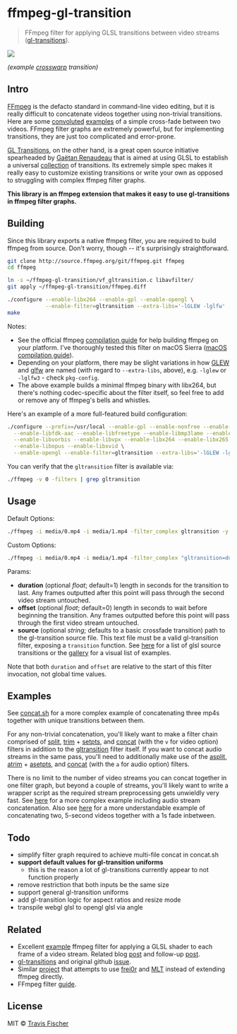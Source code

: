 # ffmpeg-gl-transition

> FFmpeg filter for applying GLSL transitions between video streams ([gl-transitions](https://gl-transitions.com/)).

![](https://raw.githubusercontent.com/transitive-bullshit/ffmpeg-gl-transition/master/media/crosswarp.gif)

*(example [crosswarp](https://gl-transitions.com/editor/crosswarp) transition)*

## Intro

[FFmpeg](http://ffmpeg.org/) is the defacto standard in command-line video editing, but it is really difficult to concatenate videos together using non-trivial transitions. Here are some [convoluted](https://superuser.com/questions/778762/crossfade-between-2-videos-using-ffmpeg) [examples](https://video.stackexchange.com/questions/17502/concate-two-video-file-with-fade-effect-with-ffmpeg-in-linux) of a simple cross-fade between two videos. FFmpeg filter graphs are extremely powerful, but for implementing transitions, they are just too complicated and error-prone.

[GL Transitions](https://gl-transitions.com/), on the other hand, is a great open source initiative spearheaded by [Gaëtan Renaudeau](https://github.com/gre) that is aimed at using GLSL to establish a universal [collection](https://gl-transitions.com/gallery) of transitions. Its extremely simple spec makes it really easy to customize existing transitions or write your own as opposed to struggling with complex ffmpeg filter graphs.

**This library is an ffmpeg extension that makes it easy to use gl-transitions in ffmpeg filter graphs.**

## Building

Since this library exports a native ffmpeg filter, you are required to build ffmpeg from source. Don't worry, though -- it's surprisingly straightforward.

```bash
git clone http://source.ffmpeg.org/git/ffmpeg.git ffmpeg
cd ffmpeg

ln -s ~/ffmpeg-gl-transition/vf_gltransition.c libavfilter/
git apply ~/ffmpeg-gl-transition/ffmpeg.diff

./configure --enable-libx264 --enable-gpl --enable-opengl \
            --enable-filter=gltransition --extra-libs='-lGLEW -lglfw'
make
```

Notes:
- See the official ffmpeg [compilation guide](https://trac.ffmpeg.org/wiki/CompilationGuide) for help building ffmpeg on your platform. I've thoroughly tested this filter on macOS Sierra ([macOS compilation guide](https://trac.ffmpeg.org/wiki/CompilationGuide/macOS)).
- Depending on your platform, there may be slight variations in how [GLEW](http://glew.sourceforge.net/) and [glfw](http://www.glfw.org/) are named (with regard to `--extra-libs`, above), e.g. `-lglew` or `-lglfw3` - check `pkg-config`.
- The above example builds a minimal ffmpeg binary with libx264, but there's nothing codec-specific about the filter itself, so feel free to add or remove any of ffmpeg's bells and whistles.

Here's an example of a more full-featured build configuration:

```bash
./configure --prefix=/usr/local --enable-gpl --enable-nonfree --enable-libass \
  --enable-libfdk-aac --enable-libfreetype --enable-libmp3lame --enable-libtheora \
  --enable-libvorbis --enable-libvpx --enable-libx264 --enable-libx265 \
  --enable-libopus --enable-libxvid \
  --enable-opengl --enable-filter=gltransition --extra-libs='-lGLEW -lglfw'
```

You can verify that the `gltransition` filter is available via:

```bash
./ffmpeg -v 0 -filters | grep gltransition
```

## Usage

Default Options:
```bash
./ffmpeg -i media/0.mp4 -i media/1.mp4 -filter_complex gltransition -y out.mp4
```

Custom Options:
```bash
./ffmpeg -i media/0.mp4 -i media/1.mp4 -filter_complex "gltransition=duration=4:offset=1.5:source=crosswarp.glsl" -y out.mp4
```

Params:
- **duration** (optional *float*; default=1) length in seconds for the transition to last. Any frames outputted after this point will pass through the second video stream untouched.
- **offset** (optional *float*; default=0) length in seconds to wait before beginning the transition. Any frames outputted before this point will pass through the first video stream untouched.
- **source** (optional *string*; defaults to a basic crossfade transition) path to the gl-transition source file. This text file must be a valid gl-transition filter, exposing a `transition` function. See [here](https://github.com/gl-transitions/gl-transitions/tree/master/transitions) for a list of glsl source transitions or the [gallery](https://gl-transitions.com/gallery) for a visual list of examples.

Note that both `duration` and `offset` are relative to the start of this filter invocation, not global time values.

## Examples

See [concat.sh](https://github.com/transitive-bullshit/ffmpeg-gl-transition/blob/master/concat.sh) for a more complex example of concatenating three mp4s together with unique transitions between them.

For any non-trivial concatenation, you'll likely want to make a filter chain comprised of [split](https://ffmpeg.org/ffmpeg-filters.html#split_002c-asplit), [trim](https://ffmpeg.org/ffmpeg-filters.html#trim) + [setpts](https://ffmpeg.org/ffmpeg-filters.html#setpts_002c-asetpts), and [concat](https://ffmpeg.org/ffmpeg-filters.html#concat) (with the `v` for video option) filters in addition to the [gltransition](https://github.com/transitive-bullshit/ffmpeg-gl-transition) filter itself. If you want to concat audio streams in the same pass, you'll need to additionally make use of the [asplit]([split](https://ffmpeg.org/ffmpeg-filters.html#split_002c-asplit)), [atrim](https://ffmpeg.org/ffmpeg-filters.html#atrim) + [asetpts](https://ffmpeg.org/ffmpeg-filters.html#setpts_002c-asetpts), and [concat](https://ffmpeg.org/ffmpeg-filters.html#concat) (with the `a` for audio option) filters.

There is no limit to the number of video streams you can concat together in one filter graph, but beyond a couple of streams, you'll likely want to write a wrapper script as the required stream preprocessing gets unwieldly very fast.  See [here](https://github.com/transitive-bullshit/ffmpeg-gl-transition/issues/4#issue-284723457) for a more complex example including audio stream concatenation. Also see [here](https://github.com/transitive-bullshit/ffmpeg-gl-transition/issues/2#issuecomment-352163624) for a more understandable example of concatenating two, 5-second videos together with a 1s fade inbetween.

## Todo

- simplify filter graph required to achieve multi-file concat in concat.sh
- **support default values for gl-transition uniforms**
  - this is the reason a lot of gl-transitions currently appear to not function properly
- remove restriction that both inputs be the same size
- support general gl-transition uniforms
- add gl-transition logic for aspect ratios and resize mode
- transpile webgl glsl to opengl glsl via angle

## Related

- Excellent [example](https://github.com/nervous-systems/ffmpeg-opengl) ffmpeg filter for applying a GLSL shader to each frame of a video stream. Related blog [post](https://nervous.io/ffmpeg/opengl/2017/01/31/ffmpeg-opengl/) and follow-up [post](https://nervous.io/ffmpeg/opengl/2017/05/15/ffmpeg-pbo-yuv/).
- [gl-transitions](https://gl-transitions.com/) and original github [issue](https://github.com/gre/transitions.glsl.io/issues/56).
- Similar [project](https://github.com/rectalogic/shad0r) that attempts to use [frei0r](https://www.dyne.org/software/frei0r/) and [MLT](https://www.mltframework.org/) instead of extending ffmpeg directly.
- FFmpeg filter [guide](https://raw.githubusercontent.com/FFmpeg/FFmpeg/master/doc/writing_filters.txt).

## License

MIT © [Travis Fischer](https://github.com/transitive-bullshit)
